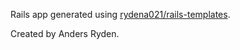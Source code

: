 Rails app generated using [rydena021/rails-templates](https://github.com/rydena021/rails-templates).

Created by Anders Ryden.

